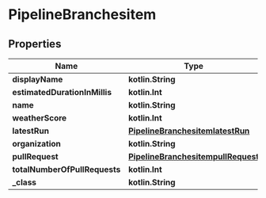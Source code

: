 
# PipelineBranchesitem

## Properties
Name | Type | Description | Notes
------------ | ------------- | ------------- | -------------
**displayName** | **kotlin.String** |  |  [optional]
**estimatedDurationInMillis** | **kotlin.Int** |  |  [optional]
**name** | **kotlin.String** |  |  [optional]
**weatherScore** | **kotlin.Int** |  |  [optional]
**latestRun** | [**PipelineBranchesitemlatestRun**](PipelineBranchesitemlatestRun.md) |  |  [optional]
**organization** | **kotlin.String** |  |  [optional]
**pullRequest** | [**PipelineBranchesitempullRequest**](PipelineBranchesitempullRequest.md) |  |  [optional]
**totalNumberOfPullRequests** | **kotlin.Int** |  |  [optional]
**_class** | **kotlin.String** |  |  [optional]



